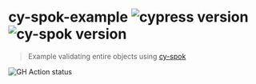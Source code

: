 # cy-spok-example ![cypress version](https://img.shields.io/badge/cypress-9.2.1-brightgreen) ![cy-spok version](https://img.shields.io/badge/cy--spok-1.4.1-brightgreen)
> Example validating entire objects using [cy-spok](https://github.com/bahmutov/cy-spok)

![GH Action status](https://github.com/bahmutov/cy-spok-example/workflows/tests/badge.svg?branch=master)
